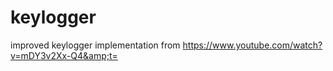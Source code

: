 # keylogger
improved keylogger implementation from https://www.youtube.com/watch?v=mDY3v2Xx-Q4&amp;t=

